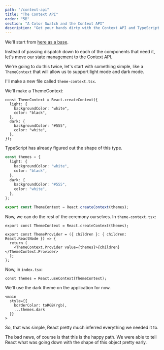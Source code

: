 ```yaml
---
path: "/context-api"
title: "The Context API"
order: "5B"
section: "A Color Swatch and the Context API"
description: "Get your hands dirty with the Context API and TypeScript."
---
```


We'll start from [here as a base][base].

[base]: https://codesandbox.io/s/red-green-blue-with-dispatch-8ketd?file=/src/Application.tsx:499-544

Instead of passing dispatch down to each of the components that need it, let's move our state management to the Context API.

We're going to do this twice, let's start with something simple, like a `ThemeContext` that will allow us to support light mode and dark mode.

I'll make a new file called `theme-context.tsx`.

We'll make a ThemeContext:

```tsx
const ThemeContext = React.createContext({
  light: {
    backgroundColor: "white",
    color: "black",
  },
  dark: {
    backgroundColor: "#555",
    color: "white",
  },
});
```

TypeScript has already figured out the shape of this type.

```ts
const themes = {
  light: {
    backgroundColor: "white",
    color: "black",
  },
  dark: {
    backgroundColor: "#555",
    color: "white",
  },
};

export const ThemeContext = React.createContext(themes);
```

Now, we can do the rest of the ceremony ourselves. In `theme-context.tsx`:

```tsx
export const ThemeContext = React.createContext(themes);

export const ThemeProvider = ({ children }: { children: React.ReactNode }) => {
  return (
    <ThemeContext.Provider value={themes}>{children}</ThemeContext.Provider>
  );
};
```

Now, in `index.tsx`:

```tsx
const themes = React.useContext(ThemeContext);
```

We'll use the dark theme on the application for now.

```tsx
<main
  style={{
    borderColor: toRGB(rgb),
    ...themes.dark
  }}
>
```

So, that was simple, React pretty much inferred everything we needed it to.

The bad news, of course is that this is the happy path. We were able to tell React what was going down with the shape of this object pretty early.
